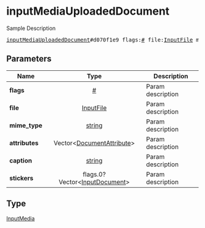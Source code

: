 # inputMediaUploadedDocument

Sample Description

<pre>
<a href="../constructor/inputMediaUploadedDocument.md">inputMediaUploadedDocument</a>#d070f1e9 flags:<a href="../type/#.md">#</a> file:<a href="../type/InputFile.md">InputFile</a> mime_type:<a href="../type/string.md">string</a> attributes:Vector&lt;<a href="../type/DocumentAttribute.md">DocumentAttribute</a>&gt; caption:<a href="../type/string.md">string</a> stickers:flags.0?Vector&lt;<a href="../type/InputDocument.md">InputDocument</a>&gt; = <a href="../type/InputMedia.md">InputMedia</a>;</pre>
## Parameters

| Name | Type | Description |
|------|:----:|-------------|
| **flags** | <a href="../type/#.md">#</a> | Param description |
| **file** | <a href="../type/InputFile.md">InputFile</a> | Param description |
| **mime_type** | <a href="../type/string.md">string</a> | Param description |
| **attributes** | Vector&lt;<a href="../type/DocumentAttribute.md">DocumentAttribute</a>&gt; | Param description |
| **caption** | <a href="../type/string.md">string</a> | Param description |
| **stickers** | flags.0?Vector&lt;<a href="../type/InputDocument.md">InputDocument</a>&gt; | Param description |

## Type

<a href="../type/InputMedia.md">InputMedia</a>
